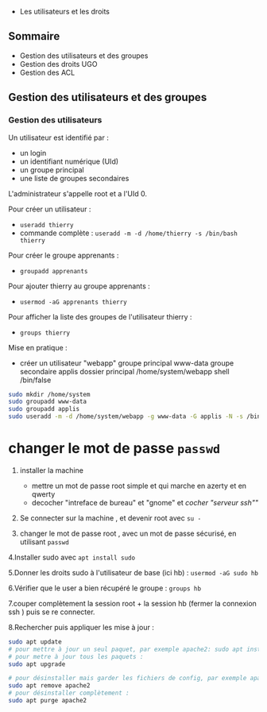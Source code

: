 * Les utilisateurs et les droits


## Sommaire

* Gestion des utilisateurs et des groupes
* Gestion des droits UGO
* Gestion des ACL

## Gestion des utilisateurs et des groupes

### Gestion des utilisateurs

Un utilisateur est identifié par :
* un login
* un identifiant numérique (UId)
* un groupe principal
* une liste de groupes secondaires

L'administrateur s'appelle root et a l'UId 0.

Pour créer un utilisateur :
* `useradd thierry`
* commande complète : `useradd -m -d /home/thierry -s /bin/bash thierry`

Pour créer le groupe apprenants :
* `groupadd apprenants`

Pour ajouter thierry au groupe apprenants :
* `usermod -aG apprenants thierry`

Pour afficher la liste des groupes de l'utilisateur thierry :
* `groups thierry`

Mise en pratique :
* créer un utilisateur "webapp" groupe principal www-data groupe secondaire applis dossier principal /home/system/webapp shell /bin/false

```bash
sudo mkdir /home/system
sudo groupadd www-data
sudo groupadd applis
sudo useradd -m -d /home/system/webapp -g www-data -G applis -N -s /bin/false webapp
```

# changer le mot de passe `passwd`

1. installer la machine 
   * mettre un mot de passe root simple et qui marche en azerty et en qwerty
   * decocher "intreface de bureau" et "gnome" et **cocher "serveur ssh*""*

2. Se connecter sur la machine , et devenir root  avec `su -`

3. changer le mot de passe root , avec un mot de passe sécurisé, en utilisant `passwd`

4.Installer sudo avec `apt install sudo`

5.Donner les droits sudo à l'utilisateur de base (ici hb) : `usermod -aG sudo hb`

6.Vérifier que le user a bien récupéré le groupe : `groups hb`

7.couper complètement la session root + la session hb (fermer la connexion ssh ) puis se re connecter.

8.Rechercher puis appliquer les mise à jour :
```bash
sudo apt update
# pour mettre à jour un seul paquet, par exemple apache2: sudo apt install apache2
# pour metre à jour tous les paquets :
sudo apt upgrade

# pour désinstaller mais garder les fichiers de config, par exemple apache2
sudo apt remove apache2
# pour désinstaller complètement :
sudo apt purge apache2
```














      





